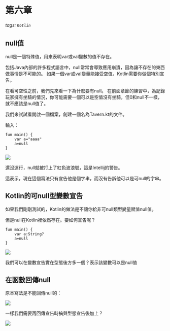 # 第六章
 ###### tags: `Kotlin`
## null值
null是一個特殊值，用來表明var或val變數的值不存在。

包括Java內部的許多程式語言中，null常常會導致應用崩潰，因為讓不存在的東西做事情是不可能的。
如果一個var或val變量能接受空值，Kotlin需要你做個特別宣告。

在看可空性之前，我們先來看一下為什麼要有null。
在前面章節的練習中，為記錄玩家擁有坐騎的情況，你可能需要一個可以是空值沒有坐騎，但0和null不一樣，就不應該是null值了。

我們來試試看開啟一個檔案，創建一個名為Tavern.kt的文件。

輸入：
```
fun main() {
    var a="aaaa"
    a=null
}
```

![](https://i.imgur.com/IgGXoaD.png)

還沒運行，null就被打上了紅色波浪號，這是Intellij的警告。

這表示，現在這個寫法只有宣告他是個字串，而沒有告訴他可以是可null的字串。

## Kotlin的可null型變數宣告

如果我們剛剛測試的，Kotlin的做法是不讓你給非可null類型變量賦值null值。

但是null在Kotlin裡依然存在。要如何宣告呢？
```
fun main() {
    var a:String?
    a=null
}
```
![](https://i.imgur.com/BtayOEL.png)

我們可以在變數宣告實在型態後方多一個？表示該變數可以是null值

## 在函數回傳null

原本寫法是不能回傳null的：

![](https://i.imgur.com/RYXcVe8.png)

一樣我們需要再回傳宣告時搞與型態宣告後加上？

![](https://i.imgur.com/rn8r00L.png)
